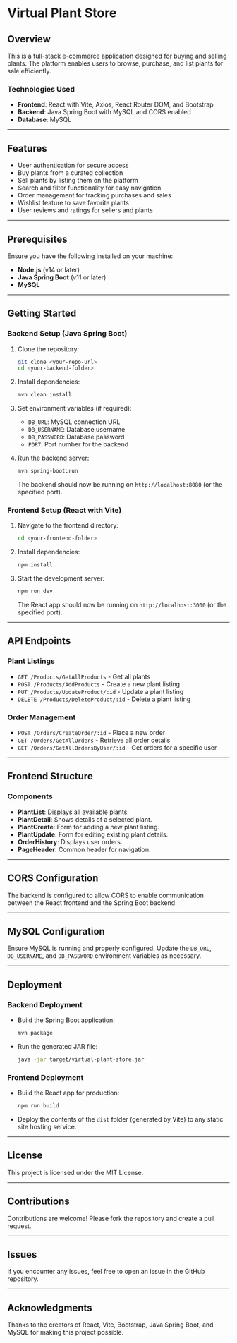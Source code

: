 # Virtual Plant Store

## Overview

This is a full-stack e-commerce application designed for buying and selling plants. The platform enables users to browse, purchase, and list plants for sale efficiently.

### Technologies Used

- **Frontend**: React with Vite, Axios, React Router DOM, and Bootstrap
- **Backend**: Java Spring Boot with MySQL and CORS enabled
- **Database**: MySQL

---

## Features

- User authentication for secure access
- Buy plants from a curated collection
- Sell plants by listing them on the platform
- Search and filter functionality for easy navigation
- Order management for tracking purchases and sales
- Wishlist feature to save favorite plants
- User reviews and ratings for sellers and plants

---

## Prerequisites

Ensure you have the following installed on your machine:

- **Node.js** (v14 or later)
- **Java Spring Boot** (v11 or later)
- **MySQL**

---

## Getting Started

### Backend Setup (Java Spring Boot)

1. Clone the repository:

   ```bash
   git clone <your-repo-url>
   cd <your-backend-folder>
   ```

2. Install dependencies:

   ```bash
   mvn clean install
   ```

3. Set environment variables (if required):

   - `DB_URL`: MySQL connection URL
   - `DB_USERNAME`: Database username
   - `DB_PASSWORD`: Database password
   - `PORT`: Port number for the backend

4. Run the backend server:

   ```bash
   mvn spring-boot:run
   ```

   The backend should now be running on `http://localhost:8080` (or the specified port).

### Frontend Setup (React with Vite)

1. Navigate to the frontend directory:

   ```bash
   cd <your-frontend-folder>
   ```

2. Install dependencies:

   ```bash
   npm install
   ```

3. Start the development server:

   ```bash
   npm run dev
   ```

   The React app should now be running on `http://localhost:3000` (or the specified port).

---

## API Endpoints

### Plant Listings

- `GET /Products/GetAllProducts` - Get all plants
- `POST /Products/AddProducts` - Create a new plant listing
- `PUT /Products/UpdateProduct/:id` - Update a plant listing
- `DELETE /Products/DeleteProduct/:id` - Delete a plant listing

### Order Management

- `POST /Orders/CreateOrder/:id` - Place a new order
- `GET /Orders/GetAllOrders` - Retrieve all order details
- `GET /Orders/GetAllOrdersByUser/:id` - Get orders for a specific user

---

## Frontend Structure

### Components

- **PlantList**: Displays all available plants.
- **PlantDetail**: Shows details of a selected plant.
- **PlantCreate**: Form for adding a new plant listing.
- **PlantUpdate**: Form for editing existing plant details.
- **OrderHistory**: Displays user orders.
- **PageHeader**: Common header for navigation.

---

## CORS Configuration

The backend is configured to allow CORS to enable communication between the React frontend and the Spring Boot backend.

---

## MySQL Configuration

Ensure MySQL is running and properly configured. Update the `DB_URL`, `DB_USERNAME`, and `DB_PASSWORD` environment variables as necessary.

---

## Deployment

### Backend Deployment

- Build the Spring Boot application:

  ```bash
  mvn package
  ```

- Run the generated JAR file:

  ```bash
  java -jar target/virtual-plant-store.jar
  ```

### Frontend Deployment

- Build the React app for production:

  ```bash
  npm run build
  ```

- Deploy the contents of the `dist` folder (generated by Vite) to any static site hosting service.

---

## License

This project is licensed under the MIT License.

---

## Contributions

Contributions are welcome! Please fork the repository and create a pull request.

---

## Issues

If you encounter any issues, feel free to open an issue in the GitHub repository.

---

## Acknowledgments

Thanks to the creators of React, Vite, Bootstrap, Java Spring Boot, and MySQL for making this project possible.
